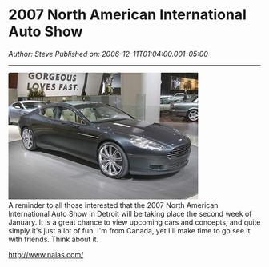 # 2007 North American International Auto Show

*Author: Steve*
*Published on: 2006-12-11T01:04:00.001-05:00*

---

[![](Image3.jpg)](http://bp0.blogger.com/_kfv2ADnjgQg/RXz3Mr6Qn6I/AAAAAAAAAAg/2hKDunUFTi4/s1600-h/Image3.jpg)  
A reminder to all those interested that the 2007 North American International Auto Show in Detroit will be taking place the second week of January. It is a great chance to view upcoming cars and concepts, and quite simply it's just a lot of fun. I'm from Canada, yet I'll make time to go see it with friends. Think about it.  
  
<http://www.naias.com/>